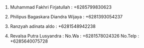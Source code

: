 01. Muhammad Fakhri Firjatullah : 
+6285799830623

22. Philipus Bagaskara Diandra Wijaya :
+6281393054237

30. Ranzyah adinata aldo :
+6281548942238

34. Revalsa Putra Lusyandra :
No.Wa : +6281578024326
No.Telp : +6285640075728